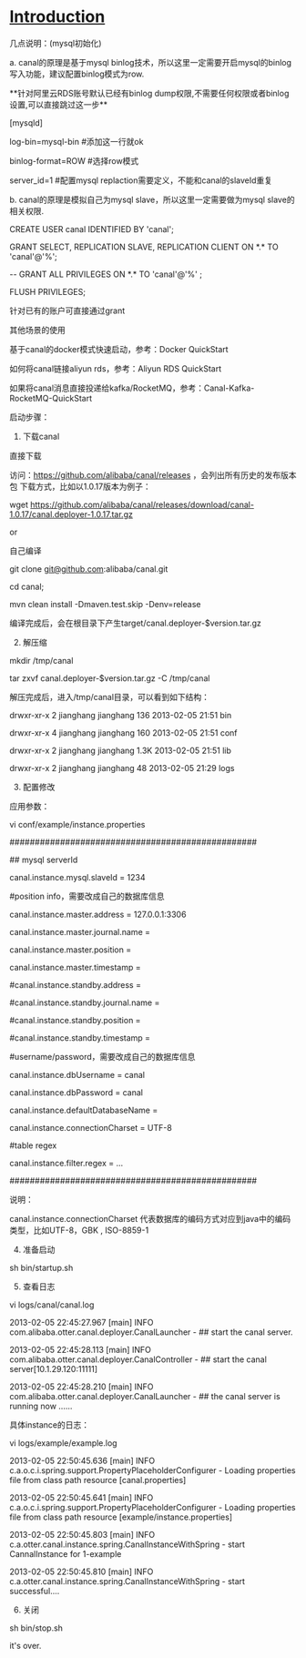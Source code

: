 # [Introduction](https://github.com/alibaba/canal/wiki/QuickStart)

几点说明：\(mysql初始化\)

a. canal的原理是基于mysql binlog技术，所以这里一定需要开启mysql的binlog写入功能，建议配置binlog模式为row.



\*\*针对阿里云RDS账号默认已经有binlog dump权限,不需要任何权限或者binlog设置,可以直接跳过这一步\*\*

\[mysqld\]

log-bin=mysql-bin \#添加这一行就ok

binlog-format=ROW \#选择row模式

server\_id=1 \#配置mysql replaction需要定义，不能和canal的slaveId重复

b. canal的原理是模拟自己为mysql slave，所以这里一定需要做为mysql slave的相关权限.

CREATE USER canal IDENTIFIED BY 'canal';  

GRANT SELECT, REPLICATION SLAVE, REPLICATION CLIENT ON \*.\* TO 'canal'@'%';

-- GRANT ALL PRIVILEGES ON \*.\* TO 'canal'@'%' ;

FLUSH PRIVILEGES;

针对已有的账户可直接通过grant



其他场景的使用

基于canal的docker模式快速启动，参考：Docker QuickStart

如何将canal链接aliyun rds，参考：Aliyun RDS QuickStart

如果将canal消息直接投递给kafka/RocketMQ，参考：Canal-Kafka-RocketMQ-QuickStart

启动步骤：

1. 下载canal



直接下载



访问：https://github.com/alibaba/canal/releases ，会列出所有历史的发布版本包 下载方式，比如以1.0.17版本为例子：

wget https://github.com/alibaba/canal/releases/download/canal-1.0.17/canal.deployer-1.0.17.tar.gz

or



自己编译



git clone git@github.com:alibaba/canal.git

cd canal; 

mvn clean install -Dmaven.test.skip -Denv=release

编译完成后，会在根目录下产生target/canal.deployer-$version.tar.gz



2. 解压缩



mkdir /tmp/canal

tar zxvf canal.deployer-$version.tar.gz  -C /tmp/canal

解压完成后，进入/tmp/canal目录，可以看到如下结构：



drwxr-xr-x 2 jianghang jianghang  136 2013-02-05 21:51 bin

drwxr-xr-x 4 jianghang jianghang  160 2013-02-05 21:51 conf

drwxr-xr-x 2 jianghang jianghang 1.3K 2013-02-05 21:51 lib

drwxr-xr-x 2 jianghang jianghang   48 2013-02-05 21:29 logs

3. 配置修改



应用参数：



vi conf/example/instance.properties

\#\#\#\#\#\#\#\#\#\#\#\#\#\#\#\#\#\#\#\#\#\#\#\#\#\#\#\#\#\#\#\#\#\#\#\#\#\#\#\#\#\#\#\#\#\#\#\#\#

\#\# mysql serverId

canal.instance.mysql.slaveId = 1234

\#position info，需要改成自己的数据库信息

canal.instance.master.address = 127.0.0.1:3306

canal.instance.master.journal.name =

canal.instance.master.position =

canal.instance.master.timestamp =





\#canal.instance.standby.address =

\#canal.instance.standby.journal.name =

\#canal.instance.standby.position =

\#canal.instance.standby.timestamp =





\#username/password，需要改成自己的数据库信息

canal.instance.dbUsername = canal



canal.instance.dbPassword = canal

canal.instance.defaultDatabaseName =

canal.instance.connectionCharset = UTF-8





\#table regex

canal.instance.filter.regex = .\..





\#\#\#\#\#\#\#\#\#\#\#\#\#\#\#\#\#\#\#\#\#\#\#\#\#\#\#\#\#\#\#\#\#\#\#\#\#\#\#\#\#\#\#\#\#\#\#\#\#



说明：



canal.instance.connectionCharset 代表数据库的编码方式对应到java中的编码类型，比如UTF-8，GBK , ISO-8859-1

4. 准备启动



sh bin/startup.sh

5. 查看日志



vi logs/canal/canal.log

2013-02-05 22:45:27.967 \[main\] INFO  com.alibaba.otter.canal.deployer.CanalLauncher - \#\# start the canal server.

2013-02-05 22:45:28.113 \[main\] INFO  com.alibaba.otter.canal.deployer.CanalController - \#\# start the canal server\[10.1.29.120:11111\]

2013-02-05 22:45:28.210 \[main\] INFO  com.alibaba.otter.canal.deployer.CanalLauncher - \#\# the canal server is running now ......

具体instance的日志：



vi logs/example/example.log

2013-02-05 22:50:45.636 \[main\] INFO  c.a.o.c.i.spring.support.PropertyPlaceholderConfigurer - Loading properties file from class path resource \[canal.properties\]

2013-02-05 22:50:45.641 \[main\] INFO  c.a.o.c.i.spring.support.PropertyPlaceholderConfigurer - Loading properties file from class path resource \[example/instance.properties\]

2013-02-05 22:50:45.803 \[main\] INFO  c.a.otter.canal.instance.spring.CanalInstanceWithSpring - start CannalInstance for 1-example 

2013-02-05 22:50:45.810 \[main\] INFO  c.a.otter.canal.instance.spring.CanalInstanceWithSpring - start successful....

6. 关闭



sh bin/stop.sh

it's over.

